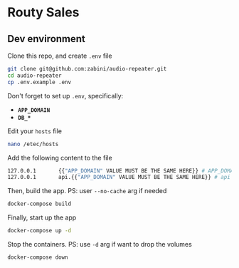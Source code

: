 
# Routy Sales

## Dev environment

Clone this repo, and create `.env` file

```bash
git clone git@github.com:zabini/audio-repeater.git
cd audio-repeater
cp .env.example .env
```

Don't forget to set up `.env`, specifically:
- **`APP_DOMAIN`**
- **`DB_*`**

Edit your `hosts` file

```bash
nano /etec/hosts
```

Add the following content to the file
```bash
127.0.0.1       {{"APP_DOMAIN" VALUE MUST BE THE SAME HERE}} # APP_DOMAIN
127.0.0.1       api.{{"APP_DOMAIN" VALUE MUST BE THE SAME HERE}} # api subdomain
```

Then, build the app. PS: user `--no-cache` arg if needed
```bash
docker-compose build
```

Finally, start up the app
```bash
docker-compose up -d
```

Stop the containers. PS: use `-d` arg if want to drop the volumes
```bash
docker-compose down
```
